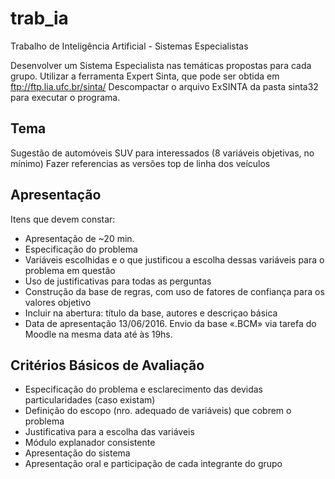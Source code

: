 # trab_ia
Trabalho de Inteligência Artificial - Sistemas Especialistas

Desenvolver um Sistema Especialista nas temáticas propostas para cada grupo.
Utilizar a ferramenta Expert Sinta, que pode ser obtida em ftp://ftp.lia.ufc.br/sinta/
Descompactar o arquivo ExSINTA da pasta sinta32 para executar o programa.

## Tema
Sugestão de automóveis SUV para interessados (8 variáveis objetivas, no mínimo)
 Fazer referencias as versões top de linha dos veículos

## Apresentação
Itens que devem constar:
* Apresentação de ~20 min.
* Especificação do problema
* Variáveis escolhidas e o que justificou a escolha dessas variáveis para o problema em questão
* Uso de justificativas para todas as perguntas
* Construção da base de regras, com uso de fatores de confiança para os valores objetivo
* Incluir na abertura: título da base, autores e descriçao básica
* Data de apresentação 13/06/2016. Envio da base «.BCM» via tarefa do Moodle na mesma data até às 19hs.

## Critérios Básicos de Avaliação
* Especificação do problema e esclarecimento das devidas particularidades (caso existam)
* Definição do escopo (nro. adequado de variáveis) que cobrem o problema
* Justificativa para a escolha das variáveis
* Módulo explanador consistente
* Apresentação do sistema
* Apresentação oral e participação de cada integrante do grupo